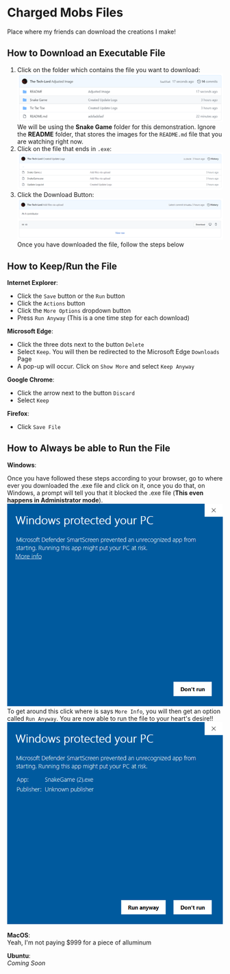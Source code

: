 # Charged Mobs Files
Place where my friends can download the creations I make!

## How to Download an Executable File

1. Click on the folder which contains the file you want to download:
![Snake Game Folder](./README/Snake-Game-Folder.png/)
We will be using the **Snake Game** folder for this demonstration. Ignore the **README** folder, that stores the images for the `README.md` file that you are watching right now.
1. Click on the file that ends in `.exe`:
![Snake Game Files](./README/Snake-Game-Files.png/)
1. Click the Download Button:
![How To Download a File](./README/How-To-Download-File.png/)
Once you have downloaded the file, follow the steps below

## How to Keep/Run the File

**Internet Explorer**:

* Click the `Save` button or the `Run` button
* Click the `Actions` button
* Click the `More Options` dropdown button
* Press `Run Anyway` (This is a one time step for each download)

**Microsoft Edge**:

* Click the three dots next to the button `Delete`
* Select `Keep`. You will then be redirected to the Microsoft Edge `Downloads` Page
* A pop-up will occur. Click on `Show More` and select `Keep Anyway`

**Google Chrome**:

* Click the arrow next to the button `Discard`
* Select `Keep`

**Firefox**:

* Click `Save File`

## How to Always be able to Run the File

**Windows**:

Once you have followed these steps according to your browser, go to where ever you downloaded the .exe file and click on it, once you do that, on Windows, a prompt will tell you that it blocked the .exe file (**This even happens in Administrator mode**). <br />
![Windows File Warning](./README/Windows-File-Warning.png)
<br /> To get around this click where is says `More Info`, you will then get an option called `Run Anyway`. You are now able to run the file to your heart's desire!!
![Windows Files Warning 2](./README/Windows-File-Warning-2.png)

**MacOS**: <br /> 
Yeah, I'm not paying $999 for a piece of alluminum

**Ubuntu**: <br />
*Coming Soon*

